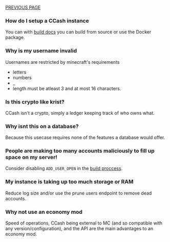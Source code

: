 [PREVIOUS PAGE](building.md) 

### How do I setup a CCash instance
You can with [build docs](https://github.com/EntireTwix/CCash/blob/main/docs/building.md) you can build from source or use the Docker package.
### Why is my username invalid
Usernames are restricted by minecraft's requirements
* letters
* numbers
* _
* length must be atleast 3 and at most 16 characters.
### Is this crypto like krist?
CCash isn't a crypto, simply a ledger keeping track of who owns what.
### Why isnt this on a database?
Because this usecase requires none of the features a database would offer. 
### People are making too many accounts maliciously to fill up space on my server!
Consider disabling `ADD_USER_OPEN` in the [build proccess](https://github.com/EntireTwix/CCash/blob/main/docs/building.md).
### My instance is taking up too much storage or RAM
Reduce log size and/or use the prune users endpoint to remove dead accounts.
### Why not use an economy mod
Speed of operations, CCash being external to MC (and so compatible with any version/configuration), and the API are the main advantages to an economy mod.